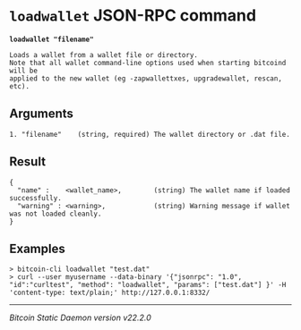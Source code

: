 `loadwallet` JSON-RPC command
=============================

**`loadwallet "filename"`**

```
Loads a wallet from a wallet file or directory.
Note that all wallet command-line options used when starting bitcoind will be
applied to the new wallet (eg -zapwallettxes, upgradewallet, rescan, etc).
```

Arguments
---------

```
1. "filename"    (string, required) The wallet directory or .dat file.
```

Result
------

```
{
  "name" :    <wallet_name>,        (string) The wallet name if loaded successfully.
  "warning" : <warning>,            (string) Warning message if wallet was not loaded cleanly.
}
```

Examples
--------

```
> bitcoin-cli loadwallet "test.dat"
> curl --user myusername --data-binary '{"jsonrpc": "1.0", "id":"curltest", "method": "loadwallet", "params": ["test.dat"] }' -H 'content-type: text/plain;' http://127.0.0.1:8332/
```

***

*Bitcoin Static Daemon version v22.2.0*
